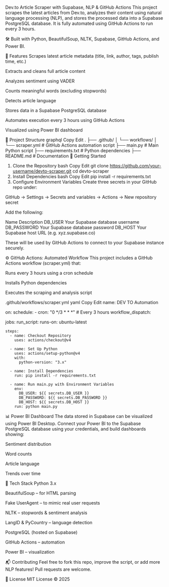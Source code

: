 Dev.to Article Scraper with Supabase, NLP & GitHub Actions
This project scrapes the latest articles from Dev.to, analyzes their content using natural language processing (NLP), and stores the processed data into a Supabase PostgreSQL database. It is fully automated using GitHub Actions to run every 3 hours.

🛠 Built with Python, BeautifulSoup, NLTK, Supabase, GitHub Actions, and Power BI.

📌 Features
Scrapes latest article metadata (title, link, author, tags, publish time, etc.)

Extracts and cleans full article content

Analyzes sentiment using VADER

Counts meaningful words (excluding stopwords)

Detects article language

Stores data in a Supabase PostgreSQL database

Automates execution every 3 hours using GitHub Actions

Visualized using Power BI dashboard

📂 Project Structure
graphql
Copy
Edit
.
├── .github/
│   └── workflows/
│       └── scraper.yml     # GitHub Actions automation script
├── main.py                 # Main Python script
├── requirements.txt        # Python dependencies
├── README.md               # Documentation
🚀 Getting Started
1. Clone the Repository
bash
Copy
Edit
git clone https://github.com/your-username/devto-scraper.git
cd devto-scraper
2. Install Dependencies
bash
Copy
Edit
pip install -r requirements.txt
3. Configure Environment Variables
Create three secrets in your GitHub repo under:

GitHub → Settings → Secrets and variables → Actions → New repository secret

Add the following:

Name	Description
DB_USER	Your Supabase database username
DB_PASSWORD	Your Supabase database password
DB_HOST	Your Supabase host URL (e.g. xyz.supabase.co)

These will be used by GitHub Actions to connect to your Supabase instance securely.

⚙️ GitHub Actions: Automated Workflow
This project includes a GitHub Actions workflow (scraper.yml) that:

Runs every 3 hours using a cron schedule

Installs Python dependencies

Executes the scraping and analysis script

.github/workflows/scraper.yml
yaml
Copy
Edit
name: DEV TO Automation

on:
  schedule:
    - cron:  "0 */3 * * *"  # Every 3 hours
  workflow_dispatch:

jobs:
  run_script:
    runs-on: ubuntu-latest

    steps:
      - name: Checkout Repository
        uses: actions/checkout@v4

      - name: Set Up Python
        uses: actions/setup-python@v4
        with:
          python-version: "3.x"

      - name: Install Dependencies
        run: pip install -r requirements.txt

      - name: Run main.py with Environment Variables
        env:
          DB_USER: ${{ secrets.DB_USER }}
          DB_PASSWORD: ${{ secrets.DB_PASSWORD }}
          DB_HOST: ${{ secrets.DB_HOST }}
        run: python main.py
📊 Power BI Dashboard
The data stored in Supabase can be visualized using Power BI Desktop. Connect your Power BI to the Supabase PostgreSQL database using your credentials, and build dashboards showing:

Sentiment distribution

Word counts

Article language

Trends over time

🧠 Tech Stack
Python 3.x

BeautifulSoup – for HTML parsing

Fake UserAgent – to mimic real user requests

NLTK – stopwords & sentiment analysis

LangID & PyCountry – language detection

PostgreSQL (hosted on Supabase)

GitHub Actions – automation

Power BI – visualization

📬 Contributing
Feel free to fork this repo, improve the script, or add more NLP features! Pull requests are welcome.

📃 License
MIT License © 2025
